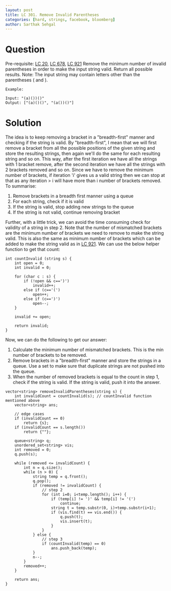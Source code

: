 ```yaml
---
layout: post
title: LC 301. Remove Invalid Parentheses
categories: [hard, strings, facebook, bloomberg]
author: Sarthak Sehgal
---
```

# Question
Pre-requisite: [LC 20](https://leetcode.com/problems/valid-parentheses/), [LC 678](https://leetcode.com/problems/valid-parenthesis-string/), [LC 921](https://leetcode.com/problems/minimum-add-to-make-parentheses-valid/)
Remove the minimum number of invalid parentheses in order to make the input string valid. Return all possible results.
Note: The input string may contain letters other than the parentheses ( and ).
```
Example:

Input: "(a)())()"
Output: ["(a)()()", "(a())()"]
```

# Solution
The idea is to keep removing a bracket in a "breadth-first" manner and checking if the string is valid. By "breadth-first", I mean that we will first remove a bracket from all the possible positions of the given string and store the resulting strings, then again we'll do the same for each resulting string and so on. This way, after the first iteration we have all the strings with 1 bracket remove, after the second iteration we have all the strings with 2 brackets removed and so on. Since we have to remove the minimum number of brackets, if iteration 'i' gives us a valid string then we can stop at that as any iteration > i will have more than i number of brackets removed. To summarise:
1. Remove brackets in a breadth first manner using a queue
2. For each string, check if it is valid
3. If the string is valid, stop adding new strings to the queue
4. If the string is not valid, continue removing bracket

Further, with a little trick, we can avoid the time consuming check for validity of a string in step 2. Note that the number of mismatched brackets are the minimum number of brackets we need to remove to make the string valid. This is also the same as minimum number of brackets which can be added to make the string valid as in [LC 921](https://leetcode.com/problems/minimum-add-to-make-parentheses-valid/). We can use the below helper function to get that count:
```
int countInvalid (string s) {
    int open = 0;
    int invalid = 0;
    
    for (char c : s) {
        if (!open && c==')')
            invalid++;
        else if (c=='(')
            open++;
        else if (c==')')
            open--;
    }
    
    invalid += open;
    
    return invalid;
}
```

Now, we can do the following to get our answer:
1. Calculate the minimum number of mismatched brackets. This is the min number of brackets to be removed.
2. Remove brackets in a "breadth-first" manner and store the strings in a queue. Use a set to make sure that duplicate strings are not pushed into the queue.
3. When the number of removed brackets is equal to the count in step 1, check if the string is valid. If the string is valid, push it into the answer.

```
vector<string> removeInvalidParentheses(string s) {
    int invalidCount = countInvalid(s); // countInvalid function mentioned above
    vector<string> ans;

    // edge cases
    if (invalidCount == 0)
        return {s};
    if (invalidCount == s.length())
        return {""};

    queue<string> q;
    unordered_set<string> vis;
    int removed = 0;
    q.push(s);

    while (removed <= invalidCount) {
        int n = q.size();
        while (n > 0) {
            string temp = q.front();
            q.pop();
            if (removed != invalidCount) {
                // step 2
                for (int i=0; i<temp.length(); i++) {
                    if (temp[i] != ')' && temp[i] != '(')
                        continue;
                    string t = temp.substr(0, i)+temp.substr(i+1);
                    if (vis.find(t) == vis.end()) {
                        q.push(t);
                        vis.insert(t);
                    }
                }
            } else {
                // step 3
                if (countInvalid(temp) == 0)
                    ans.push_back(temp);
            }
            n--;
        }
        removed++;
    }

    return ans;
}
```